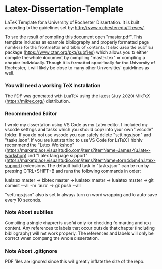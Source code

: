 # Latex-Dissertation-Template
 LaTeX Template for a University of Rochester Dissertation. It is built according to the guidelines set by: http://www.rochester.edu/Theses/. 
 
To see the result of compiling this document open "master.pdf". This template includes an example bibliography and properly formatted page numbers for the frontmatter and table of contents. It also uses the subfiles package (https://www.ctan.org/pkg/subfiles) which allows you to either compile the whole document by compiling "master.tex" or compiling a chapter individually. Though it is formatted specifically for the University of Rochester, it will likely be close to many other Universities' guidelines as well. 

### You will need a working TeX Installation
The PDF was generated with LuaTeX using the latest (July 2020) MikTeX (https://miktex.org/) distribution. 

### Recommended Editor

I wrote my dissertation using VS Code as my Latex editor. I included my vscode settings and tasks which you should copy into your own ".vscode" folder. If you do not use vscode you can safely delete "settings.json" and "tasks.json". If you are just starting to use VS Code for LaTeX I highly recommend the "Latex Workshop" (https://marketplace.visualstudio.com/items?itemName=James-Yu.latex-workshop) and "Latex language support" (https://marketplace.visualstudio.com/items?itemName=torn4dom4n.latex-support) extensions. The default build task in "tasks.json" can be run by pressing CTRL+SHIFT+B and runs the following commands in order:

lualatex master -> bibtex master -> lualatex master -> lualatex master -> git commit --all -m 'auto' -> git push --all

"settings.json" also is set to always turn on word wrapping and to auto-save every 10 seconds.  

### Note About subfiles
Compiling a single chapter is useful only for checking formatting and text content. Any references to labels that occur outside that chapter (including bibliography) will not work properly. The references and labels will only be correct when compiling the whole dissertation. 


### Note About .gitignore
PDF files are ignored since this will greatly inflate the size of the repo.
